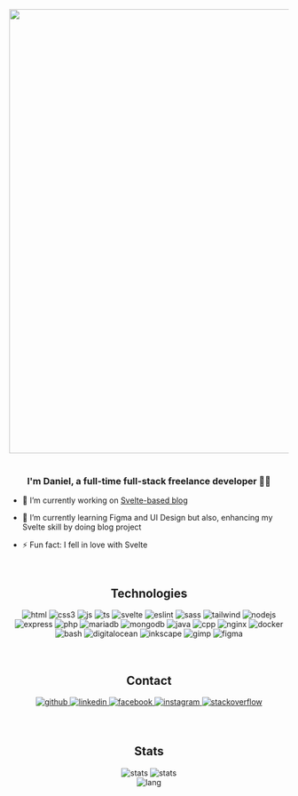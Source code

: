 <div align="center">
<img src="https://i.imgur.com/4yT0s9X.png" align="center" height="" width="800" />
</div>  
  
  <br/>
  
### <div align="center">I'm Daniel, a full-time full-stack freelance developer 👨‍💻 </div>  
  

- 🔭 I’m currently working on [Svelte-based blog](https://github.com/lumiaczek/Blog)  
  

- 🌱 I’m currently learning Figma and UI Design but also, enhancing my Svelte skill by doing blog project
  

- ⚡ Fun fact: I fell in love with Svelte  
  

<br/>  

## <div align="center">Technologies</div>  
<div align="center">
<img alt="html" src="https://img.shields.io/badge/html5-%23E34F26.svg?style=for-the-badge&logo=html5&logoColor=white">
<img alt="css3" src="https://img.shields.io/badge/css3-%231572B6.svg?style=for-the-badge&logo=css3&logoColor=white">
<img alt="js" src="https://img.shields.io/badge/javascript-%23323330.svg?style=for-the-badge&logo=javascript&logoColor=%23F7DF1E">
<img alt="ts" src="https://img.shields.io/badge/typescript-%23007ACC.svg?style=for-the-badge&logo=typescript&logoColor=white">
<img alt="svelte" src="https://img.shields.io/badge/svelte-%23f1413d.svg?style=for-the-badge&logo=svelte&logoColor=white">
<img alt="eslint" src="https://img.shields.io/badge/ESLint-4B3263?style=for-the-badge&logo=eslint&logoColor=white">
<img alt="sass" src="https://img.shields.io/badge/SASS-hotpink.svg?style=for-the-badge&logo=SASS&logoColor=white">
<img alt="tailwind" src="https://img.shields.io/badge/tailwindcss-%2338B2AC.svg?style=for-the-badge&logo=tailwind-css&logoColor=white">
<img alt="nodejs" src="https://img.shields.io/badge/node.js-6DA55F?style=for-the-badge&logo=node.js&logoColor=white">
<img alt="express" src="https://img.shields.io/badge/express.js-%23404d59.svg?style=for-the-badge&logo=express&logoColor=%2361DAFB">
<img alt="php" src="https://img.shields.io/badge/php-%23777BB4.svg?style=for-the-badge&logo=php&logoColor=white">
<img alt="mariadb" src="https://img.shields.io/badge/MariaDB-003545?style=for-the-badge&logo=mariadb&logoColor=white">
<img alt="mongodb" src="https://img.shields.io/badge/MongoDB-%234ea94b.svg?style=for-the-badge&logo=mongodb&logoColor=white">
<img alt="java" src="https://img.shields.io/badge/java-%23ED8B00.svg?style=for-the-badge&logo=java&logoColor=white">
<img alt="cpp" src="https://img.shields.io/badge/c++-%2300599C.svg?style=for-the-badge&logo=c%2B%2B&logoColor=white">
<img alt="nginx" src="https://img.shields.io/badge/nginx-%23009639.svg?style=for-the-badge&logo=nginx&logoColor=white">
<img alt="docker" src="https://img.shields.io/badge/docker-%230db7ed.svg?style=for-the-badge&logo=docker&logoColor=white">
<img alt="bash" src="https://img.shields.io/badge/shell_script-%23121011.svg?style=for-the-badge&logo=gnu-bash&logoColor=white">
<img alt="digitalocean" src="https://img.shields.io/badge/DigitalOcean-%230167ff.svg?style=for-the-badge&logo=digitalOcean&logoColor=white">
<img alt="inkscape" src="https://img.shields.io/badge/Inkscape-e0e0e0?style=for-the-badge&logo=inkscape&logoColor=080A13">
<img alt="gimp" src="https://img.shields.io/badge/Gimp-657D8B?style=for-the-badge&logo=gimp&logoColor=FFFFFF">
<img alt="figma" src="https://img.shields.io/badge/figma-%23F24E1E.svg?style=for-the-badge&logo=figma&logoColor=white">
</div>
  
  
  

<br/>  

<br/>  

## <div align="center">Contact</div>  
  

<div align="center">
<a href="https://github.com/lumiaczek" target="_blank">
<img src=https://img.shields.io/badge/github-%2324292e.svg?&style=for-the-badge&logo=github&logoColor=white alt=github style="margin-bottom: 5px;" />
</a>
<a href="https://linkedin.com/in/daniel-borowski-622466215" target="_blank">
<img src=https://img.shields.io/badge/linkedin-%231E77B5.svg?&style=for-the-badge&logo=linkedin&logoColor=white alt=linkedin style="margin-bottom: 5px;" />
</a>
<a href="https://www.facebook.com/daniel.borowski.1848816" target="_blank">
<img src=https://img.shields.io/badge/facebook-%232E87FB.svg?&style=for-the-badge&logo=facebook&logoColor=white alt=facebook style="margin-bottom: 5px;" />
</a>
<a href="https://instagram.com/lumiaczek" target="_blank">
<img src=https://img.shields.io/badge/instagram-%23000000.svg?&style=for-the-badge&logo=instagram&logoColor=white alt=instagram style="margin-bottom: 5px;" />
</a>
<a href="https://stackoverflow.com/users/19686122" target="_blank">
<img src=https://img.shields.io/badge/stackoverflow-%23F28032.svg?&style=for-the-badge&logo=stackoverflow&logoColor=white alt=stackoverflow style="margin-bottom: 5px;" />
</a>  
</div>  
  

<br/>  
<br/>  


  ## <div align="center">Stats</div>  
  <div align="center">
<img alt="stats" src="https://github-readme-stats.vercel.app/api?username=lumiaczek&theme=tokyonight&hide_border=true&include_all_commits=true&count_private=true">
<img alt="stats" src="https://github-readme-streak-stats.herokuapp.com/?user=lumiaczek&theme=tokyonight&hide_border=true"><br/>
<img alt="lang" src="https://github-readme-stats.vercel.app/api/top-langs/?username=lumiaczek&theme=tokyonight&hide_border=true&include_all_commits=true&count_private=true&layout=compact">
</div>

<br/>  

  

<br/>  

  

<br/>  
<br/>  
